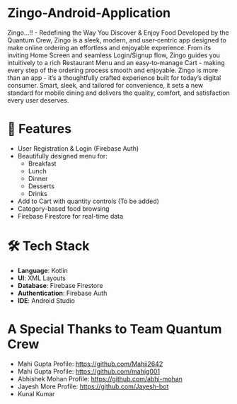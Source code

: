 # Zingo-Android-Application
Zingo...!! - Redefining the Way You Discover & Enjoy Food
Developed by the Quantum Crew, Zingo is a sleek, modern, and user‑centric app designed to make online ordering an effortless and enjoyable experience. From its inviting Home Screen and seamless Login/Signup flow, Zingo guides you intuitively to a rich Restaurant Menu and an easy‑to‑manage Cart - making every step of the ordering process smooth and enjoyable.
Zingo is more than an app - it’s a thoughtfully crafted experience built for today’s digital consumer. Smart, sleek, and tailored for convenience, it sets a new standard for mobile dining and delivers the quality, comfort, and satisfaction every user deserves.

# 📱 Features
- User Registration & Login (Firebase Auth)
- Beautifully designed menu for:
  - Breakfast
  - Lunch
  - Dinner
  - Desserts
  - Drinks
- Add to Cart with quantity controls  (To be added)
- Category-based food browsing
- Firebase Firestore for real-time data

# 🛠️ Tech Stack
- **Language**: Kotlin
- **UI**: XML Layouts
- **Database**: Firebase Firestore
- **Authentication**: Firebase Auth
- **IDE**: Android Studio

# A Special Thanks to Team Quantum Crew
- Mahi Gupta      Profile: https://github.com/Mahii2642
- Mahi Gupta      Profile: https://github.com/mahig001
- Abhishek Mohan  Profile: https://github.com/abhi-mohan
- Jayesh More     Profile: https://github.com/Jayesh-bot
- Kunal Kumar
  

